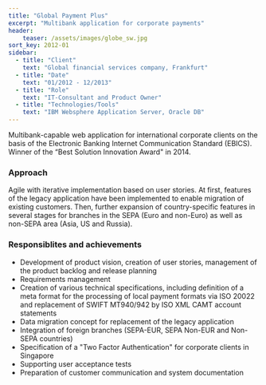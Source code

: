```yaml
---
title: "Global Payment Plus"
excerpt: "Multibank application for corporate payments"
header:
    teaser: /assets/images/globe_sw.jpg
sort_key: 2012-01
sidebar:
  - title: "Client"
    text: "Global financial services company, Frankfurt"
  - title: "Date"
    text: "01/2012 - 12/2013"
  - title: "Role"
    text: "IT-Consultant and Product Owner"
  - title: "Technologies/Tools"
    text: "IBM Websphere Application Server, Oracle DB"
---
```


Multibank-capable web application for international corporate clients on the basis of the Electronic Banking Internet Communication Standard (EBICS). Winner of the “Best Solution Innovation Award" in 2014.

### Approach

Agile with iterative implementation based on user stories. At first, features of the legacy application have been implemented to enable migration of existing customers. Then, further expansion of country-specific features in several stages for branches in the SEPA (Euro and non-Euro) as well as non-SEPA area (Asia, US and Russia).

### Responsiblites and achievements

- Development of product vision, creation of user stories, management of the product backlog and release planning
- Requirements management
- Creation of various technical specifications, including definition of a meta format for the processing of local payment formats via ISO 20022 and replacement of SWIFT MT940/942 by ISO XML CAMT account statements
- Data migration concept for replacement of the legacy application
- Integration of foreign branches (SEPA-EUR, SEPA Non-EUR and Non-SEPA countries)
- Specification of a "Two Factor Authentication" for corporate clients in Singapore
- Supporting user acceptance tests
- Preparation of customer communication and system documentation